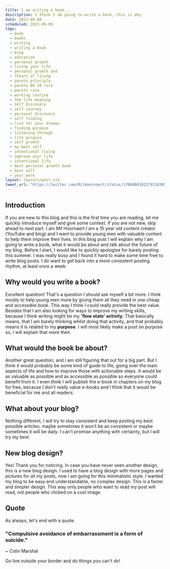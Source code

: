 ```yaml
---
title: I am writing a book...
description: I think I am going to write a book, this is why.
date: 2023-09-09
scheduled: 2023-09-09
tags:
  - book
  - books
  - writing
  - writing a book
  - blog
  - education
  - personal growth
  - living your life
  - personal growth and
  - theart of living
  - pareto principle
  - pareto 80 20 rule
  - pareto rule
  - working routine
  - the life meaning
  - self discovery
  - self journey
  - personal discovery
  - self finding
  - live for your dreams
  - finding purpose
  - listening through
  - life purpose
  - self growth
  - my best self
  - intentional living
  - improve your life
  - intentional life
  - best personal growth book
  - best self
  - your work
layout: layouts/post.njk
tweet_url: "https://twitter.com/MilHoornaert/status/1700400192279724305?s=20"
---
```

## Introduction

If you are new to this blog and this is the first time you are reading, let me quickly introduce myself and give some context. If you are not new, skip ahead to next part. I am Mil Hoornaert I am a 15 year old content creator (YouTube and blog) and I want to provide young men with valuable content to help them improve their lives. In this blog post I will explain why I am going to write a book, what it would be about and talk about the future of my blog. Before I start, I would like to quickly apologise for barely posting this summer. I was really busy and I found it hard to make some time free to write blog posts.
I do want to get back into a more consistent posting rhythm, at least once a week.

## Why would you write a book?

Excellent question! That's a question I should ask myself a bit more. I think mostly to help young men more by giving them all they need in one cheap and accessible book. This way I think I could really provide the best value. Besides that I am also looking for ways to improve my writing skills, because I think writing might be my **'flow state' activity.** That basically means, that I am barely thinking whilst doing that activity, and that probably means it is related to my **purpose**. I will most likely make a post on purpose so, I will explain that more their.

## What would the book be about?

Another great question, and I am still figuring that out for a big part. But I think it would probably be some kind of guide to life, going over the main aspects of life and how to improve those with actionable steps. It would be as valuable as possible and as accessible as possible so everyone could benefit from it.
I even think I will publish the e-book in chapters on my blog for free, because I don't really value e-books and I think that it would be beneficial for me and all readers.

## What about your blog?

Nothing different, I will try to stay consistent and keep posting my best possible articles, maybe sometimes it won't be as consistent or maybe sometimes it will be daily. I can't promise anything with certainty, but I will try my best.

## New blog design?

Yes! Thank you for noticing. In case you have never seen another design, this is a new blog design. I used to have a blog design with more pages and pictures for all my posts, now I am going for this minimalistic style. I wanted my blog to be easy and understandable, no complex design. This is a faster and simpler design. This way only people who want to read my post will read, not people who clicked on a cool image.

## Quote
As always, let's end with a quote.

### "Compulsive avoidance of embarrassment is a form of suicide."
~ Colin Marshal

Go live outside your border and do things you can't do!

